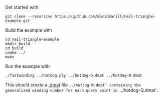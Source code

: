Get started with 

    git clone --recursive https://github.com/GavinBarill/neil-triangle-example.git


Build the example with

    cd neil-triangle-example
    mkdir build
    cd build
    cmake ../
    make

Run the example with

    ./fastwinding ../hotdog.ply ../hotdog-Q.dmat ../hotdog-W.dmat

This should create a [.dmat](http://libigl.github.io/libigl/file-formats/dmat/)
file `../hot:og-W.dmat' containing the generalized winding number for each query
point in `../hotdog-Q.dmat`.
